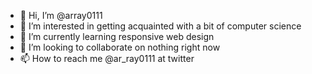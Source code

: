 - 👋 Hi, I’m @array0111
- 👀 I’m interested in getting acquainted with a bit of computer science
- 🌱 I’m currently learning responsive web design
- 💞️ I’m looking to collaborate on nothing right now
- 📫 How to reach me @ar_ray0111 at twitter

<!---
ar-ray0111/ar-ray0111 is a ✨ special ✨ repository because its `README.md` (this file) appears on your GitHub profile.
You can click the Preview link to take a look at your changes.
--->
